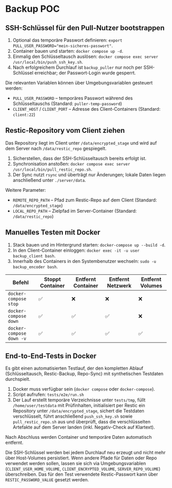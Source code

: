 # Backup POC

## SSH-Schlüssel für den Pull-Nutzer bootstrappen

1. Optional das temporäre Passwort definieren: `export PULL_USER_PASSWORD="mein-sicheres-passwort"`.
2. Container bauen und starten: `docker compose up -d`.
3. Einmalig den Schlüsseltausch auslösen: `docker compose exec server /usr/local/bin/push_ssh_key.sh`.
4. Nach erfolgreichem Durchlauf ist `backup_puller` nur noch per SSH-Schlüssel erreichbar; der Passwort-Login wurde gesperrt.

Die relevanten Variablen können über Umgebungsvariablen gesteuert werden:

- `PULL_USER_PASSWORD` – temporäres Passwort während des Schlüsseltauschs (Standard: `puller-temp-password`)
- `CLIENT_HOST` / `CLIENT_PORT` – Adresse des Client-Containers (Standard: `client:22`)

## Restic-Repository vom Client ziehen

Das Repository liegt im Client unter `/data/encrypted_stage` und wird auf dem Server nach `/data/restic_repo` gespiegelt.

1. Sicherstellen, dass der SSH-Schlüsseltausch bereits erfolgt ist.
2. Synchronisation anstoßen: `docker compose exec server /usr/local/bin/pull_restic_repo.sh`.
3. Der Sync nutzt `rsync` und überträgt nur Änderungen; lokale Daten liegen anschließend unter `./server/data`.

Weitere Parameter:

- `REMOTE_REPO_PATH` – Pfad zum Restic-Repo auf dem Client (Standard: `/data/encrypted_stage`)
- `LOCAL_REPO_PATH` – Zielpfad im Server-Container (Standard: `/data/restic_repo`)

## Manuelles Testen mit Docker

1. Stack bauen und im Hintergrund starten: `docker-compose up --build -d`.
2. In den Client-Container einloggen: `docker exec -it -u user backup_client bash`.
3. Innerhalb des Containers in den Systembenutzer wechseln: `sudo -u backup_encoder bash`.

| Befehl                     | Stoppt Container | Entfernt Container | Entfernt Netzwerk | Entfernt Volumes |
|----------------------------|------------------|--------------------|-------------------|------------------|
| `docker-compose stop`      | ✅               | ❌                 | ❌                | ❌               |
| `docker-compose down`      | ✅               | ✅                 | ✅                | ❌               |
| `docker-compose down -v`   | ✅               | ✅                 | ✅                | ✅               |

## End-to-End-Tests in Docker

Es gibt einen automatisierten Testlauf, der den kompletten Ablauf (Schlüsseltausch, Restic-Backup, Repo-Sync) mit synthetischen Testdaten durchspielt.

1. Docker muss verfügbar sein (`docker compose` oder `docker-compose`).
2. Script aufrufen: `tests/e2e/run.sh`
3. Der Lauf erstellt temporäre Verzeichnisse unter `tests/tmp`, füllt `/home/user/testdata` mit Prüfinhalten, initialisiert per Restic ein Repository unter `/data/encrypted_stage`, sichert die Testdaten verschlüsselt, führt anschließend `push_ssh_key.sh` sowie `pull_restic_repo.sh` aus und überprüft, dass die verschlüsselten Artefakte auf dem Server landen (inkl. Negativ-Check auf Klartext).

Nach Abschluss werden Container und temporäre Daten automatisch entfernt.

Die SSH-Schlüssel werden bei jedem Durchlauf neu erzeugt und nicht mehr über Host-Volumes persistiert. Wenn andere Pfade für Daten oder Repo verwendet werden sollen, lassen sie sich via Umgebungsvariablen (`CLIENT_USER_HOME_VOLUME`, `CLIENT_ENCRYPTED_VOLUME`, `SERVER_REPO_VOLUME`) überschreiben. Das für den Test verwendete Restic-Passwort kann über `RESTIC_PASSWORD_VALUE` gesetzt werden.
